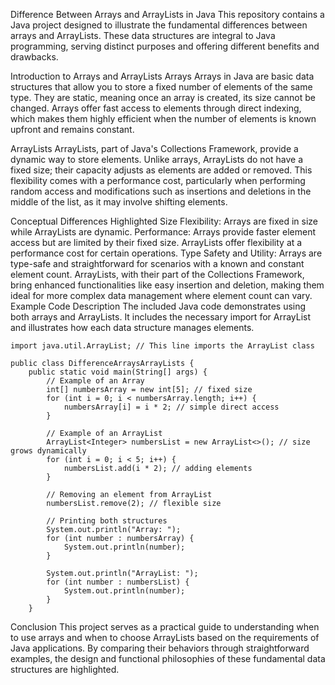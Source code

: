 Difference Between Arrays and ArrayLists in Java
This repository contains a Java project designed to illustrate the fundamental differences between arrays and ArrayLists. These data structures are integral to Java programming, serving distinct purposes and offering different benefits and drawbacks.

Introduction to Arrays and ArrayLists
Arrays
Arrays in Java are basic data structures that allow you to store a fixed number of elements of the same type. They are static, meaning once an array is created, its size cannot be changed. Arrays offer fast access to elements through direct indexing, which makes them highly efficient when the number of elements is known upfront and remains constant.

ArrayLists
ArrayLists, part of Java's Collections Framework, provide a dynamic way to store elements. Unlike arrays, ArrayLists do not have a fixed size; their capacity adjusts as elements are added or removed. This flexibility comes with a performance cost, particularly when performing random access and modifications such as insertions and deletions in the middle of the list, as it may involve shifting elements.

Conceptual Differences Highlighted
Size Flexibility: Arrays are fixed in size while ArrayLists are dynamic.
Performance: Arrays provide faster element access but are limited by their fixed size. ArrayLists offer flexibility at a performance cost for certain operations.
Type Safety and Utility: Arrays are type-safe and straightforward for scenarios with a known and constant element count. ArrayLists, with their part of the Collections Framework, bring enhanced functionalities like easy insertion and deletion, making them ideal for more complex data management where element count can vary.
Example Code Description
The included Java code demonstrates using both arrays and ArrayLists. It includes the necessary import for ArrayList and illustrates how each data structure manages elements.

```
import java.util.ArrayList; // This line imports the ArrayList class

public class DifferenceArraysArrayLists {
    public static void main(String[] args) {
        // Example of an Array
        int[] numbersArray = new int[5]; // fixed size
        for (int i = 0; i < numbersArray.length; i++) {
            numbersArray[i] = i * 2; // simple direct access
        }

        // Example of an ArrayList
        ArrayList<Integer> numbersList = new ArrayList<>(); // size grows dynamically
        for (int i = 0; i < 5; i++) {
            numbersList.add(i * 2); // adding elements
        }

        // Removing an element from ArrayList
        numbersList.remove(2); // flexible size

        // Printing both structures
        System.out.println("Array: ");
        for (int number : numbersArray) {
            System.out.println(number);
        }

        System.out.println("ArrayList: ");
        for (int number : numbersList) {
            System.out.println(number);
        }
    }
```
Conclusion
This project serves as a practical guide to understanding when to use arrays and when to choose ArrayLists based on the requirements of Java applications. By comparing their behaviors through straightforward examples, the design and functional philosophies of these fundamental data structures are highlighted.
